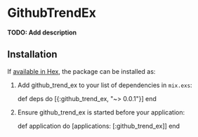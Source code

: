 # GithubTrendEx

**TODO: Add description**

## Installation

If [available in Hex](https://hex.pm/docs/publish), the package can be installed as:

  1. Add github_trend_ex to your list of dependencies in `mix.exs`:

        def deps do
          [{:github_trend_ex, "~> 0.0.1"}]
        end

  2. Ensure github_trend_ex is started before your application:

        def application do
          [applications: [:github_trend_ex]]
        end

